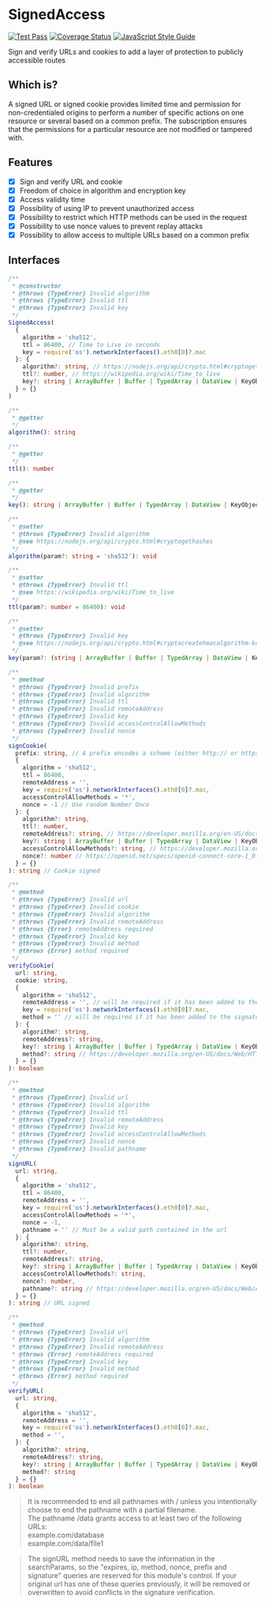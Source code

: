 # SignedAccess
[![Test Pass](https://github.com/JadsonLucena/SignedAccess.js/workflows/Tests/badge.svg)](https://github.com/JadsonLucena/SignedAccess.js/actions?workflow=Tests)
[![Coverage Status](https://coveralls.io/repos/github/JadsonLucena/SignedAccess.js/badge.svg)](https://coveralls.io/github/JadsonLucena/SignedAccess.js)
[![JavaScript Style Guide](https://img.shields.io/badge/code_style-standard-brightgreen.svg)](https://standardjs.com)

Sign and verify URLs and cookies to add a layer of protection to publicly accessible routes

## Which is?
A signed URL or signed cookie provides limited time and permission for non-credentialed origins to perform a number of specific actions on one resource or several based on a common prefix.
The subscription ensures that the permissions for a particular resource are not modified or tampered with.

## Features
- [x] Sign and verify URL and cookie
- [x] Freedom of choice in algorithm and encryption key
- [x] Access validity time
- [x] Possibility of using IP to prevent unauthorized access
- [x] Possibility to restrict which HTTP methods can be used in the request
- [x] Possibility to use nonce values to prevent replay attacks
- [x] Possibility to allow access to multiple URLs based on a common prefix

## Interfaces
```typescript
/**
 * @constructor
 * @throws {TypeError} Invalid algorithm
 * @throws {TypeError} Invalid ttl
 * @throws {TypeError} Invalid key
 */
SignedAccess(
  {
    algorithm = 'sha512',
    ttl = 86400, // Time to Live in seconds
    key = require('os').networkInterfaces().eth0[0]?.mac
  }: {
    algorithm?: string, // https://nodejs.org/api/crypto.html#cryptogethashes
    ttl?: number, // https://wikipedia.org/wiki/Time_to_live
    key?: string | ArrayBuffer | Buffer | TypedArray | DataView | KeyObject | CryptoKey // https://nodejs.org/api/crypto.html#cryptocreatehmacalgorithm-key-options
  } = {}
)
```

```typescript
/**
 * @getter
 */
algorithm(): string

/**
 * @getter
 */
ttl(): number

/**
 * @getter
 */
key(): string | ArrayBuffer | Buffer | TypedArray | DataView | KeyObject | CryptoKey
```

```typescript
/**
 * @setter
 * @throws {TypeError} Invalid algorithm
 * @see https://nodejs.org/api/crypto.html#cryptogethashes
 */
algorithm(param?: string = 'sha512'): void

/**
 * @setter
 * @throws {TypeError} Invalid ttl
 * @see https://wikipedia.org/wiki/Time_to_live
 */
ttl(param?: number = 86400): void

/**
 * @setter
 * @throws {TypeError} Invalid key
 * @see https://nodejs.org/api/crypto.html#cryptocreatehmacalgorithm-key-options
 */
key(param?: (string | ArrayBuffer | Buffer | TypedArray | DataView | KeyObject | CryptoKey) = require('os').networkInterfaces().eth0[0]?.mac): void
```

```typescript
/**
 * @method
 * @throws {TypeError} Invalid prefix
 * @throws {TypeError} Invalid algorithm
 * @throws {TypeError} Invalid ttl
 * @throws {TypeError} Invalid remoteAddress
 * @throws {TypeError} Invalid key
 * @throws {TypeError} Invalid accessControlAllowMethods
 * @throws {TypeError} Invalid nonce
 */
signCookie(
  prefix: string, // A prefix encodes a scheme (either http:// or https://), FQDN, and an optional path. Ending the path with a / is optional but recommended. The prefix shouldn't include query parameters or fragments such as ? or #.
  {
    algorithm = 'sha512',
    ttl = 86400,
    remoteAddress = '',
    key = require('os').networkInterfaces().eth0[0]?.mac,
    accessControlAllowMethods = '*',
    nonce = -1 // Use random Number Once
  }: {
    algorithm?: string,
    ttl?: number,
    remoteAddress?: string, // https://developer.mozilla.org/en-US/docs/Glossary/IP_Address
    key?: string | ArrayBuffer | Buffer | TypedArray | DataView | KeyObject | CryptoKey,
    accessControlAllowMethods?: string, // https://developer.mozilla.org/en-US/docs/Web/HTTP/Headers/Access-Control-Allow-Methods
    nonce?: number // https://openid.net/specs/openid-connect-core-1_0.html#NonceNotes
  } = {}
): string // Cookie signed

/**
 * @method
 * @throws {TypeError} Invalid url
 * @throws {TypeError} Invalid cookie
 * @throws {TypeError} Invalid algorithm
 * @throws {TypeError} Invalid remoteAddress
 * @throws {Error} remoteAddress required
 * @throws {TypeError} Invalid key
 * @throws {TypeError} Invalid method
 * @throws {Error} method required
 */
verifyCookie(
  url: string,
  cookie: string,
  {
    algorithm = 'sha512',
    remoteAddress = '', // will be required if it has been added to the signature
    key = require('os').networkInterfaces().eth0[0]?.mac,
    method = '' // will be required if it has been added to the signature
  }: {
    algorithm?: string,
    remoteAddress?: string,
    key?: string | ArrayBuffer | Buffer | TypedArray | DataView | KeyObject | CryptoKey,
    method?: string // https://developer.mozilla.org/en-US/docs/Web/HTTP/Methods
  } = {}
): boolean

/**
 * @method
 * @throws {TypeError} Invalid url
 * @throws {TypeError} Invalid algorithm
 * @throws {TypeError} Invalid ttl
 * @throws {TypeError} Invalid remoteAddress
 * @throws {TypeError} Invalid key
 * @throws {TypeError} Invalid accessControlAllowMethods
 * @throws {TypeError} Invalid nonce
 * @throws {TypeError} Invalid pathname
 */
signURL(
  url: string,
  {
    algorithm = 'sha512',
    ttl = 86400,
    remoteAddress = '',
    key = require('os').networkInterfaces().eth0[0]?.mac,
    accessControlAllowMethods = '*',
    nonce = -1,
    pathname = '' // Must be a valid path contained in the url
  }: {
    algorithm?: string,
    ttl?: number,
    remoteAddress?: string,
    key?: string | ArrayBuffer | Buffer | TypedArray | DataView | KeyObject | CryptoKey,
    accessControlAllowMethods?: string,
    nonce?: number,
    pathname?: string // https://developer.mozilla.org/en-US/docs/Web/API/URL/pathname
  } = {}
): string // URL signed

/**
 * @method
 * @throws {TypeError} Invalid url
 * @throws {TypeError} Invalid algorithm
 * @throws {TypeError} Invalid remoteAddress
 * @throws {Error} remoteAddress required
 * @throws {TypeError} Invalid key
 * @throws {TypeError} Invalid method
 * @throws {Error} method required
 */
verifyURL(
  url: string,
  {
    algorithm = 'sha512',
    remoteAddress = '',
    key = require('os').networkInterfaces().eth0[0]?.mac,
    method = '',
  }: {
    algorithm?: string,
    remoteAddress?: string,
    key?: string | ArrayBuffer | Buffer | TypedArray | DataView | KeyObject | CryptoKey,
    method?: string
  } = {}
): boolean
```

> It is recommended to end all pathnames with / unless you intentionally choose to end the pathname with a partial filename.\
> The pathname /data grants access to at least two of the following URLs:\
> example.com/database\
> example.com/data/file1

> The signURL method needs to save the information in the searchParams, so the "expires, ip, method, nonce, prefix and signature" queries are reserved for this module's control. If your original url has one of these queries previously, it will be removed or overwritten to avoid conflicts in the signature verification.